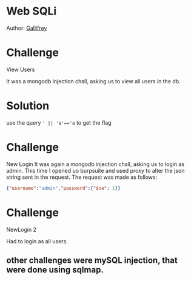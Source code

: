 # Web SQLi
Author: [Gallifrey](https://github.com/gall1frey)

# Challenge
View Users

It was a mongodb injection chall, asking us to view all users in the db.

# Solution
use the query ```' || 'a'=='a``` to get the flag

# Challenge
New Login
It was again a mongodb injection chall, asking us to login as admin.
This time I opened uo burpsuite and used proxy to alter the json string sent in the 
request. 
The request was made as follows:
```json
{"username":"admin","password":{"$ne": 1}}
```

# Challenge
NewLogin 2

Had to login as all users.

## other challenges were mySQL injection, that were done using sqlmap.
